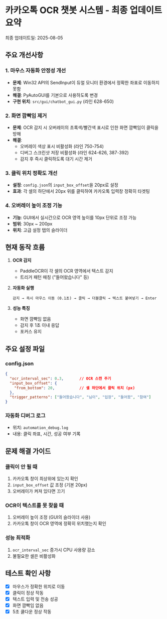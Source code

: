 # 카카오톡 OCR 챗봇 시스템 - 최종 업데이트 요약

최종 업데이트일: 2025-08-05

## 주요 개선사항

### 1. 마우스 자동화 안정성 개선
- **문제**: Win32 API의 SendInput이 듀얼 모니터 환경에서 정확한 좌표로 이동하지 못함
- **해결**: PyAutoGUI를 기본으로 사용하도록 변경
- **구현 위치**: `src/gui/chatbot_gui.py` (라인 628-650)

### 2. 화면 깜빡임 제거
- **문제**: OCR 감지 시 오버레이의 초록색/빨간색 표시로 인한 화면 깜빡임이 클릭을 방해
- **해결**:
  - 오버레이 색상 표시 비활성화 (라인 750-754)
  - 디버그 스크린샷 저장 비활성화 (라인 624-626, 387-392)
  - 감지 후 즉시 클릭하도록 대기 시간 제거

### 3. 클릭 위치 정확도 개선
- **설정**: `config.json`의 `input_box_offset`을 20px로 설정
- **효과**: 각 셀의 하단에서 20px 위를 클릭하여 카카오톡 입력창 정확히 타겟팅

### 4. 오버레이 높이 조정 기능
- **기능**: GUI에서 실시간으로 OCR 영역 높이를 10px 단위로 조정 가능
- **범위**: 30px ~ 200px
- **위치**: 고급 설정 탭의 슬라이더

## 현재 동작 흐름

1. **OCR 감지**
   - PaddleOCR이 각 셀의 OCR 영역에서 텍스트 감지
   - 트리거 패턴 매칭 ("들어왔습니다" 등)

2. **자동화 실행**
   ```
   감지 → 즉시 마우스 이동 (0.1초) → 클릭 → 더블클릭 → 텍스트 붙여넣기 → Enter
   ```

3. **성능 특징**
   - 화면 깜빡임 없음
   - 감지 후 1초 이내 응답
   - 포커스 유지

## 주요 설정 파일

### config.json
```json
{
  "ocr_interval_sec": 0.3,       // OCR 스캔 주기
  "input_box_offset": {
    "from_bottom": 20,           // 셀 하단에서 클릭 위치 (px)
  },
  "trigger_patterns": ["들어왔습니다", "님이", "입장", "들어왔", "참여"]
}
```

### 자동화 디버그 로그
- 위치: `automation_debug.log`
- 내용: 클릭 좌표, 시간, 성공 여부 기록

## 문제 해결 가이드

### 클릭이 안 될 때
1. 카카오톡 창이 최상위에 있는지 확인
2. `input_box_offset` 값 조정 (기본 20px)
3. 오버레이가 켜져 있다면 끄기

### OCR이 텍스트를 못 찾을 때
1. 오버레이 높이 조정 (GUI의 슬라이더 사용)
2. 카카오톡 창이 OCR 영역에 정확히 위치했는지 확인

### 성능 최적화
1. `ocr_interval_sec` 증가시 CPU 사용량 감소
2. 불필요한 셀은 비활성화

## 테스트 확인 사항
- [x] 마우스가 정확한 위치로 이동
- [x] 클릭이 정상 작동
- [x] 텍스트 입력 및 전송 성공
- [x] 화면 깜빡임 없음
- [x] 5초 쿨다운 정상 작동